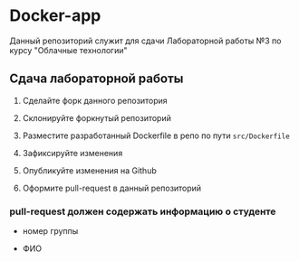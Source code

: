 # Docker-app

Данный репозиторий служит для сдачи Лабораторной работы №3 по курсу "Облачные технологии"

## Сдача лабораторной работы

1. Сделайте форк данного репозитория

2. Склонируйте форкнутый репозиторий

3. Разместите разработанный Dockerfile в репо по пути `src/Dockerfile`

4. Зафиксируйте изменения

5. Опубликуйте изменения на Github

6. Оформите pull-request в данный репозиторий

### pull-request должен содержать информацию о студенте

- номер группы

- ФИО
